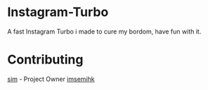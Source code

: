 # Instagram-Turbo
A fast Instagram Turbo i made to cure my bordom, have fun with it.
# Contributing
[sim](https://github.com/8ck) - Project Owner
[imsemihk](https://github.com/imsemih)